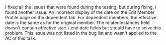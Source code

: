 
I fixed all the issues that were found during the testing, but during fixing, I found another issue. An incorrect display of the date on the Edit Member Profile page on the dependent tab. For dependent members, the effective date is the same as for the original member.
The relatedInstances field doesn't contain effective start / end date fields  but should have to solve this problem.
This issue was not listed in the bug list and wasn't applied to the AC of this task.
